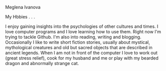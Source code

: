 Meglena Ivanova

My Hbbies . . . 

I enjoy gaining insights into the psychologies of other cultures and times. I love computer programs and I love learning how to use them. Right now I'm trying to tackle Github. I'm also into reading, writing and blogging. Occasionally I like to write short fiction stories, usually about mystical, mythological creatures and old but sacred objects that are described in ancient legends. When I am not in front of the computer I love to work out (great stress relief), cook for my husband and me or play with my bearded dragon and abnormally strange cat. 
